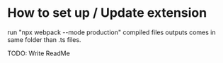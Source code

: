 # How to set up / Update extension

run "npx webpack --mode production" compiled files outputs comes in same folder than .ts files.

TODO: Write ReadMe
